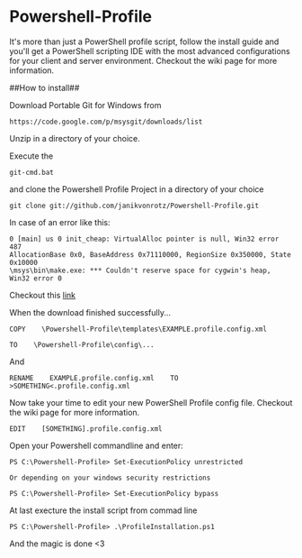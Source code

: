 Powershell-Profile
==================

It's more than just a PowerShell profile script, follow the install guide and you'll get a PowerShell scripting IDE with the most advanced configurations for your client and server environment.
Checkout the wiki page for more information.

##How to install##

Download Portable Git for Windows from

	https://code.google.com/p/msysgit/downloads/list
	
Unzip in a directory of your choice.

Execute the 

	git-cmd.bat 
	
and clone the Powershell Profile Project in a directory of your choice

	git clone git://github.com/janikvonrotz/Powershell-Profile.git

In case of an error like this:

	0 [main] us 0 init_cheap: VirtualAlloc pointer is null, Win32 error 487
	AllocationBase 0x0, BaseAddress 0x71110000, RegionSize 0x350000, State 0x10000
	\msys\bin\make.exe: *** Couldn't reserve space for cygwin's heap, Win32 error 0

Checkout this [link](http://support.code-red-tech.com/CodeRedWiki/VirtualAllocPointerNull)

When the download finished successfully...

	COPY    \Powershell-Profile\templates\EXAMPLE.profile.config.xml
	
	TO    \Powershell-Profile\config\... 
	
And 
	
	RENAME    EXAMPLE.profile.config.xml    TO    >SOMETHING<.profile.config.xml

Now take your time to edit your new PowerShell Profile config file.
Checkout the wiki page for more information.

	EDIT    [SOMETHING].profile.config.xml
	
Open your Powershell commandline and enter:

	PS C:\Powershell-Profile> Set-ExecutionPolicy unrestricted
	
	Or depending on your windows security restrictions
	
	PS C:\Powershell-Profile> Set-ExecutionPolicy bypass

At last execture the install script from commad line

	PS C:\Powershell-Profile> .\ProfileInstallation.ps1

And the magic is done <3


	
